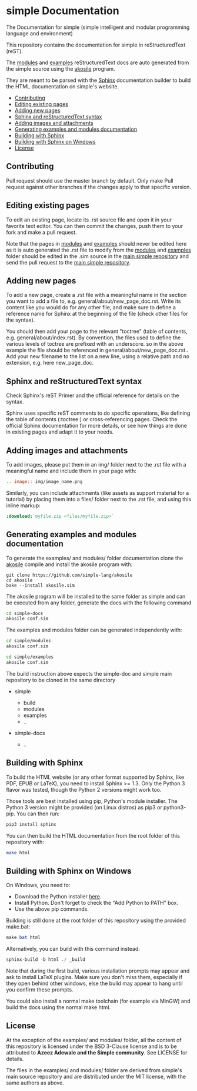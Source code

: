 # simple Documentation

The Documentation for simple (simple intelligent and modular programming language and environment)

This repository contains the documentation for simple in reStructuredText (reST). 

The [modules](./modules/) and [examples](./examples/) reStructuredText docs are auto generated from the 
simple source using the [akosile](https://github.com/simple-lang/akosile) program. 

They are meant to be parsed with the [Sphinx](https://sphinx-doc.org/) documentation builder to build the 
HTML documentation on simple's website.

- [Contributing](#contributing)
- [Editing existing pages](#editing-existing-pages)
- [Adding new pages](#adding-new-pages)
- [Sphinx and reStructuredText syntax](#sphinx-and-restructuredtext-syntax)
- [Adding images and attachments](#adding-images-and-attachments)
- [Generating examples and modules documentation](#generating-examples-and-modules-documentation)
- [Building with Sphinx](#building-with-sphinx)
- [Building with Sphinx on Windows](#building-with-sphinx-on-windows)
- [License](#license)

## Contributing

Pull request should use the master branch by default. Only make Pull request against other branches if the 
changes apply to that specific version.

## Editing existing pages

To edit an existing page, locate its .rst source file and open it in your favorite text editor. 
You can then commit the changes, push them to your fork and make a pull request. 

Note that the pages in [modules](./modules/) and [examples](./examples/) should never be edited here as it is auto generated 
the .rst file to modify from the [modules](./modules/) and [examples](./examples/) folder should be edited in the .sim source 
in the [main simple repository](https://github.com/simple-lang/simple) and send the pull request to the 
[main simple repository](https://github.com/simple-lang/simple).

## Adding new pages

To add a new page, create a .rst file with a meaningful name in the section you want to add a file to, 
e.g. general/about/new_page_doc.rst. Write its content like you would do for any other file, and make sure to define a 
reference name for Sphinx at the beginning of the file (check other files for the syntax).

You should then add your page to the relevant "toctree" (table of contents, e.g. general/about/index.rst). 
By convention, the files used to define the various levels of toctree are prefixed with an underscore. 
so in the above example the file should be referenced in general/about/new_page_doc.rst.. 
Add your new filename to the list on a new line, using a relative path and no extension, e.g. here new_page_doc.

## Sphinx and reStructuredText syntax

Check Sphinx's reST Primer and the official reference for details on the syntax.

Sphinx uses specific reST comments to do specific operations, like defining the table of contents (:toctree:) or 
cross-referencing pages. Check the official Sphinx documentation for more details, or see how things are done 
in existing pages and adapt it to your needs.

## Adding images and attachments

To add images, please put them in an img/ folder next to the .rst file with a meaningful name and include them in your page with:

```rst
.. image:: img/image_name.png
```

Similarly, you can include attachments (like assets as support material for a tutorial) by placing them into a 
files/ folder next to the .rst file, and using this inline markup:

```rst
:download:`myfile.zip <files/myfile.zip>`
```

## Generating examples and modules documentation

To generate the examples/ and modules/ folder documentation clone the [akosile](https://github.com/simple-lang/akosile) 
compile and install the akosile program with:

```
git clone https://github.com/simple-lang/akosile
cd akosile
bake --install akosile.sim
```

The akosile program will be installed to the same folder as simple and can be executed from any folder, 
generate the docs with the following command

```bash
cd simple-docs
akosile conf.sim
```

The examples and modules folder can be generated independently with:

```bash
cd simple/modules
akosile conf.sim
```

```bash
cd simple/examples
akosile conf.sim
```

The build instruction above expects the simple-doc and simple main repository to be cloned in the same directory 

- simple 
	- build
	- modules
	- examples
	- ..
	
- simple-docs
	- ..

## Building with Sphinx

To build the HTML website (or any other format supported by Sphinx, like PDF, EPUB or LaTeX), 
you need to install Sphinx >= 1.3. Only the Python 3 flavor was tested, though the Python 2 versions might work too.

Those tools are best installed using pip, Python's module installer. The Python 3 version might be 
provided (on Linux distros) as pip3 or python3-pip. You can then run:

```bash
pip3 install sphinx
```

You can then build the HTML documentation from the root folder of this repository with:

```bash 
make html
```

## Building with Sphinx on Windows

On Windows, you need to:

- Download the Python installer [here](https://www.python.org/downloads/).
- Install Python. Don't forget to check the "Add Python to PATH" box.
- Use the above pip commands.
	
Building is still done at the root folder of this repository using the provided make.bat:

```powershell
make.bat html
```

Alternatively, you can build with this command instead:

```powershell
sphinx-build -b html ./ _build
```

Note that during the first build, various installation prompts may appear and ask to install LaTeX plugins. 
Make sure you don't miss them, especially if they open behind other windows, else the build may appear to 
hang until you confirm these prompts.

You could also install a normal make toolchain (for example via MinGW) and build the docs using the normal make html.

## License

At the exception of the examples/ and modules/ folder, all the content of this repository is licensed under the 
BSD 3-Clause license and is to be attributed to **Azeez Adewale and the Simple community**. See LICENSE for details.

The files in the examples/ and modules/ folder are derived from simple's main source repository and are 
distributed under the MIT license, with the same authors as above.